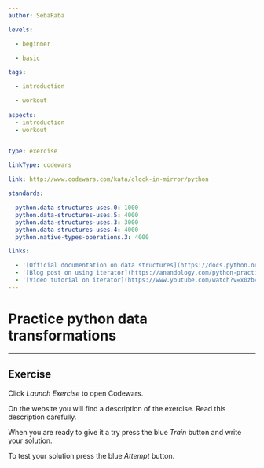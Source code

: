 ```yaml
---
author: SebaRaba

levels:

  - beginner

  - basic

tags:

  - introduction

  - workout
  
aspects:
  - introduction
  - workout


type: exercise

linkType: codewars

link: http://www.codewars.com/kata/clock-in-mirror/python

standards:

  python.data-structures-uses.0: 1000
  python.data-structures-uses.5: 4000
  python.data-structures-uses.3: 3000
  python.data-structures-uses.4: 4000
  python.native-types-operations.3: 4000

links:

  - '[Official documentation on data structures](https://docs.python.org/3/c-api/iterator.html){website}'
  - '[Blog post on using iterator](https://anandology.com/python-practice-book/iterators.html){website}'
  - '[Video tutorial on iterator](https://www.youtube.com/watch?v=x0zbvyX7XQM){video}'
---
```


# Practice python data transformations

---
## Exercise


Click *Launch Exercise* to open Codewars.

On the website you will find a description of the exercise. Read this description carefully.

When you are ready to give it a try press the blue *Train* button and write your solution.

To test your solution press the blue *Attempt* button.
